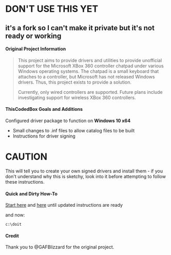 # DON'T USE THIS YET
## it's a fork so I can't make it private but it's not ready or working

#### Original Project Information

>This project aims to provide drivers and utilities to provide unofficial support for the Microsoft XBox 360 controller chatpad under various Windows operating systems.  The chatpad is a small keyboard that attaches to a controller, but Microsoft has not released Windows drivers.  Thus, this project exists to provide a solution.
>
>Currently, only wired controllers are supported.  Future plans include investigating support for wireless XBox 360 controllers.

#### ThisCodedBox Goals and Additions

Configured driver package to function on **Windows 10 x64**
- Small changes to .inf files to allow catalog files to be built
- Instructions for driver signing

# CAUTION

This will tell you to create your own signed drivers and install them - if you don't understand why this is sketchy, look into it before attempting to follow these instructions.

#### Quick and Dirty How-To

[Start here](https://github.com/thiscodedbox/chatpad-super-driver/wiki/LEGACY-Getting-Started) and [here](https://github.com/thiscodedbox/chatpad-super-driver/wiki/LEGACY-ReadMe) until updated instructions are ready

and now:

	c:\doit

#### Credit

Thank you to @GAFBlizzard for the original project.
